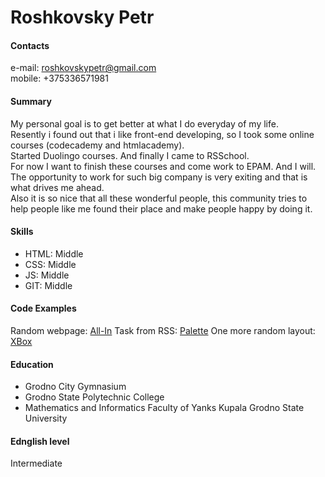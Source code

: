 # Roshkovsky Petr

#### Contacts
e-mail: roshkovskypetr@gmail.com  
mobile: +375336571981

#### Summary
My personal goal is to get better at what I do everyday of my life.  
Resently i found out that i like front-end developing, so I took some online courses (codecademy and htmlacademy).  
Started Duolingo courses. And finally I came to RSSchool.  
For now I want to finish these courses and come work to EPAM. And I will.  
The opportunity to work for such big company is very exiting and that is what drives me ahead.  
Also it is so nice that all these wonderful people, this community tries to help people like me found their place and make people happy by doing it.

#### Skills
* HTML: Middle
* CSS: Middle
* JS: Middle
* GIT: Middle

#### Code Examples
Random webpage: [All-In](https://github.com/Jmolly/All-In)
Task from RSS: [Palette](https://jmolly.github.io/palette/)
One more random layout: [XBox](https://jmolly.github.io/Xbox-one/)

#### Education
* Grodno City Gymnasium
* Grodno State Polytechnic College
* Mathematics and Informatics Faculty of Yanks Kupala Grodno State University 

#### Ednglish level
Intermediate